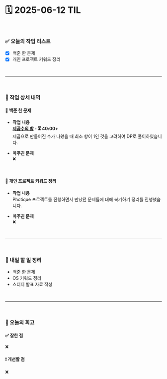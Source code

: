 # 🗓️ 2025-06-12 TIL

<br>

### ✅ 오늘의 작업 리스트  
- [x] 백준 한 문제
- [x] 개인 프로젝트 키워드 정리

<br>

---

<br>

### 📌 작업 상세 내역  

#### 🔹 백준 한 문제
- **작업 내용**<br>
**[제곱수의 합](https://www.acmicpc.net/problem/1699) - ⏳ 40:00+**<br>
제곱으로 만들어진 수가 나왔을 때 최소 항이 1인 것을 고려하여 DP로 풀이하였습니다.

- **마주친 문제**<br>
❌

<br>

#### 🔹 개인 프로젝트 키워드 정리
- **작업 내용**<br>
Photique 프로젝트를 진행하면서 만났던 문제들에 대해 복기하기 정리를 진행했습니다.

- **마주친 문제**<br>
❌

<br>

---

<br>

### 🚀 내일 할 일 정리  

- 백준 한 문제
- OS 키워드 정리
- 스터디 발표 자료 작성

<br>

---

<br>

### 🧐 오늘의 회고  

#### ✅ 잘한 점
❌

#### ❗ 개선할 점
❌


<br><br><br>